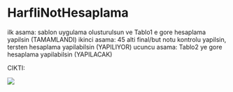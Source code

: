 # HarfliNotHesaplama

ilk asama: sablon uygulama olusturulsun ve Tablo1 e gore hesaplama yapilsin (TAMAMLANDI)
ikinci asama: 45 alti final/but notu kontrolu yapilsin, tersten hesaplama yapilabilsin (YAPILIYOR)
ucuncu asama: Tablo2 ye gore hesaplama yapilabilsin (YAPILACAK)

CIKTI: 

![](https://media.giphy.com/media/Qs7zBo41dQsTxjw7hO/giphy.gif)
